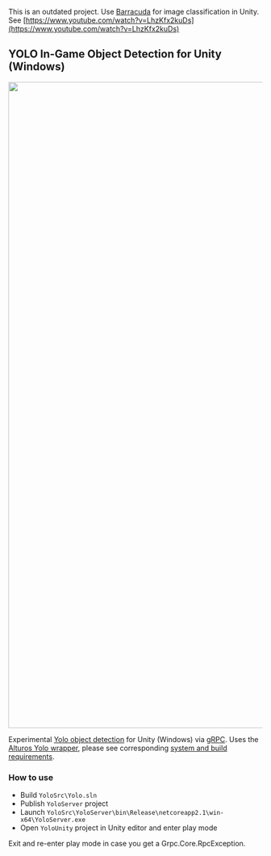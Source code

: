 This is an outdated project. Use [Barracuda](https://github.com/Unity-Technologies/barracuda-release) for image classification in Unity. See [https://www.youtube.com/watch?v=LhzKfx2kuDs](https://www.youtube.com/watch?v=LhzKfx2kuDs)

## YOLO In-Game Object Detection for Unity (Windows)

<img src="images/banner.png" align="middle" width="1280"/>

Experimental [Yolo object detection](https://github.com/AlexeyAB/darknet) for Unity (Windows) via [gRPC](https://github.com/grpc/grpc). Uses the [Alturos Yolo wrapper](https://github.com/AlturosDestinations/Alturos.Yolo), please see corresponding [system and build requirements](https://github.com/AlturosDestinations/Alturos.Yolo#system-requirements).

### How to use
- Build `YoloSrc\Yolo.sln`
- Publish `YoloServer` project
- Launch `YoloSrc\YoloServer\bin\Release\netcoreapp2.1\win-x64\YoloServer.exe`
- Open `YoloUnity` project in Unity editor and enter play mode

Exit and re-enter play mode in case you get a Grpc.Core.RpcException.
